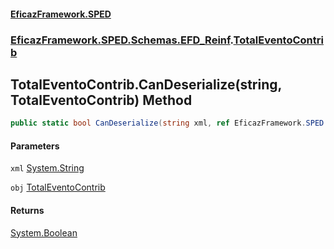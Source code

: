 #### [EficazFramework.SPED](EficazFrameworkSPED.md 'EficazFramework SPED')
### [EficazFramework.SPED.Schemas.EFD_Reinf](EficazFramework.SPED.Schemas.EFD_Reinf.md 'EficazFramework.SPED.Schemas.EFD_Reinf').[TotalEventoContrib](EficazFramework.SPED.Schemas.EFD_Reinf/TotalEventoContrib.md 'EficazFramework.SPED.Schemas.EFD_Reinf.TotalEventoContrib')

## TotalEventoContrib.CanDeserialize(string, TotalEventoContrib) Method

```csharp
public static bool CanDeserialize(string xml, ref EficazFramework.SPED.Schemas.EFD_Reinf.TotalEventoContrib obj);
```
#### Parameters

<a name='EficazFramework.SPED.Schemas.EFD_Reinf.TotalEventoContrib.CanDeserialize(string,EficazFramework.SPED.Schemas.EFD_Reinf.TotalEventoContrib).xml'></a>

`xml` [System.String](https://docs.microsoft.com/en-us/dotnet/api/System.String 'System.String')

<a name='EficazFramework.SPED.Schemas.EFD_Reinf.TotalEventoContrib.CanDeserialize(string,EficazFramework.SPED.Schemas.EFD_Reinf.TotalEventoContrib).obj'></a>

`obj` [TotalEventoContrib](EficazFramework.SPED.Schemas.EFD_Reinf/TotalEventoContrib.md 'EficazFramework.SPED.Schemas.EFD_Reinf.TotalEventoContrib')

#### Returns
[System.Boolean](https://docs.microsoft.com/en-us/dotnet/api/System.Boolean 'System.Boolean')